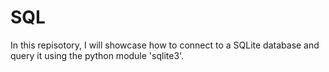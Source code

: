 # SQL
In this repisotory, I will showcase how to connect to a SQLite database and query it using the python module 'sqlite3'.
